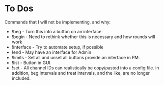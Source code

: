 # To Dos
Commands that I will not be implementing, and why:
* !beg - Turn this into a button on an interface
* !begin - Need to rethink whether this is necessary and how rounds will work
* !interface - Try to automate setup, if possible
* !end - May have an interface for Admin
* !limits - Set all and unset all buttons provide an interface in PM.
* !list - Button in GUI.
* !set - All channel IDs can realistically be copy/pasted into a config file. In addition, beg intervals and treat intervals, and the like, are no longer included.